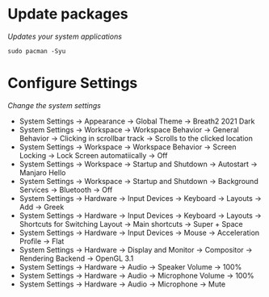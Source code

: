 # Update packages

_Updates your system applications_

```shell
sudo pacman -Syu
```

# Configure Settings

_Change the system settings_

- System Settings -> Appearance -> Global Theme -> Breath2 2021 Dark
- System Settings -> Workspace -> Workspace Behavior -> General Behavior -> Clicking in scrollbar track -> Scrolls to the clicked location
- System Settings -> Workspace -> Workspace Behavior -> Screen Locking -> Lock Screen automatiically -> Off
- System Settings -> Workspace -> Startup and Shutdown -> Autostart -> Manjaro Hello
- System Settings -> Workspace -> Startup and Shutdown -> Background Services -> Bluetooth -> Off
- System Settings -> Hardware -> Input Devices -> Keyboard -> Layouts -> Add -> Greek
- System Settings -> Hardware -> Input Devices -> Keyboard -> Layouts -> Shortcuts for Switching Layout -> Main shortcuts -> Super + Space
- System Settings -> Hardware -> Input Devices -> Mouse -> Acceleration Profile -> Flat
- System Settings -> Hardware -> Display and Monitor -> Compositor -> Rendering Backend -> OpenGL 3.1
- System Settings -> Hardware -> Audio -> Speaker Volume -> 100%
- System Settings -> Hardware -> Audio -> Microphone Volume -> 100%
- System Settings -> Hardware -> Audio -> Microphone -> Mute

